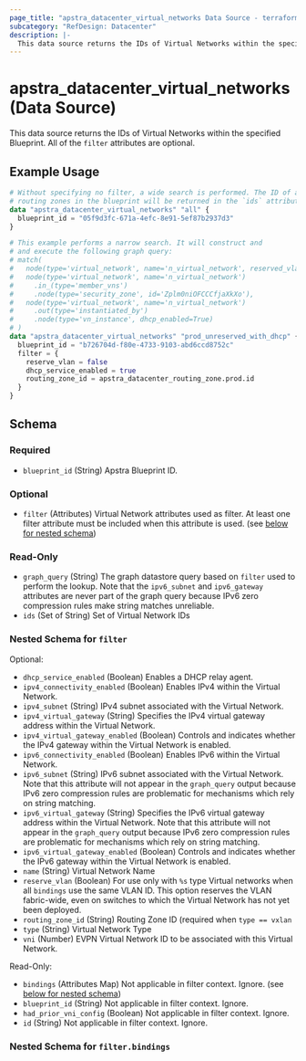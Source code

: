```yaml
---
page_title: "apstra_datacenter_virtual_networks Data Source - terraform-provider-apstra"
subcategory: "RefDesign: Datacenter"
description: |-
  This data source returns the IDs of Virtual Networks within the specified Blueprint. All of the filter attributes are optional.
---
```


# apstra_datacenter_virtual_networks (Data Source)

This data source returns the IDs of Virtual Networks within the specified Blueprint. All of the `filter` attributes are optional.


## Example Usage

```terraform
# Without specifying no filter, a wide search is performed. The ID of all
# routing zones in the blueprint will be returned in the `ids` attribute..
data "apstra_datacenter_virtual_networks" "all" {
  blueprint_id = "05f9d3fc-671a-4efc-8e91-5ef87b2937d3"
}

# This example performs a narrow search. It will construct and
# and execute the following graph query:
# match(
#   node(type='virtual_network', name='n_virtual_network', reserved_vlan_id=is_none()),
#   node(type='virtual_network', name='n_virtual_network')
#     .in_(type='member_vns')
#     .node(type='security_zone', id='Zplm0niOFCCCfjaXkXo'),
#   node(type='virtual_network', name='n_virtual_network')
#     .out(type='instantiated_by')
#     .node(type='vn_instance', dhcp_enabled=True)
# )
data "apstra_datacenter_virtual_networks" "prod_unreserved_with_dhcp" {
  blueprint_id = "b726704d-f80e-4733-9103-abd6ccd8752c"
  filter = {
    reserve_vlan = false
    dhcp_service_enabled = true
    routing_zone_id = apstra_datacenter_routing_zone.prod.id
  }
}
```

<!-- schema generated by tfplugindocs -->
## Schema

### Required

- `blueprint_id` (String) Apstra Blueprint ID.

### Optional

- `filter` (Attributes) Virtual Network attributes used as filter. At least one filter attribute must be included when this attribute is used. (see [below for nested schema](#nestedatt--filter))

### Read-Only

- `graph_query` (String) The graph datastore query based on `filter` used to perform the lookup. Note that the `ipv6_subnet` and `ipv6_gateway` attributes are never part of the graph query because IPv6 zero compression rules make string matches unreliable.
- `ids` (Set of String) Set of Virtual Network IDs

<a id="nestedatt--filter"></a>
### Nested Schema for `filter`

Optional:

- `dhcp_service_enabled` (Boolean) Enables a DHCP relay agent.
- `ipv4_connectivity_enabled` (Boolean) Enables IPv4 within the Virtual Network.
- `ipv4_subnet` (String) IPv4 subnet associated with the Virtual Network.
- `ipv4_virtual_gateway` (String) Specifies the IPv4 virtual gateway address within the Virtual Network.
- `ipv4_virtual_gateway_enabled` (Boolean) Controls and indicates whether the IPv4 gateway within the Virtual Network is enabled.
- `ipv6_connectivity_enabled` (Boolean) Enables IPv6 within the Virtual Network.
- `ipv6_subnet` (String) IPv6 subnet associated with the Virtual Network. Note that this attribute will not appear in the `graph_query` output because IPv6 zero compression rules are problematic for mechanisms which rely on string matching.
- `ipv6_virtual_gateway` (String) Specifies the IPv6 virtual gateway address within the Virtual Network. Note that this attribute will not appear in the `graph_query` output because IPv6 zero compression rules are problematic for mechanisms which rely on string matching.
- `ipv6_virtual_gateway_enabled` (Boolean) Controls and indicates whether the IPv6 gateway within the Virtual Network is enabled.
- `name` (String) Virtual Network Name
- `reserve_vlan` (Boolean) For use only with `%s` type Virtual networks when all `bindings` use the same VLAN ID. This option reserves the VLAN fabric-wide, even on switches to which the Virtual Network has not yet been deployed.
- `routing_zone_id` (String) Routing Zone ID (required when `type == vxlan`
- `type` (String) Virtual Network Type
- `vni` (Number) EVPN Virtual Network ID to be associated with this Virtual Network.

Read-Only:

- `bindings` (Attributes Map) Not applicable in filter context. Ignore. (see [below for nested schema](#nestedatt--filter--bindings))
- `blueprint_id` (String) Not applicable in filter context. Ignore.
- `had_prior_vni_config` (Boolean) Not applicable in filter context. Ignore.
- `id` (String) Not applicable in filter context. Ignore.

<a id="nestedatt--filter--bindings"></a>
### Nested Schema for `filter.bindings`

